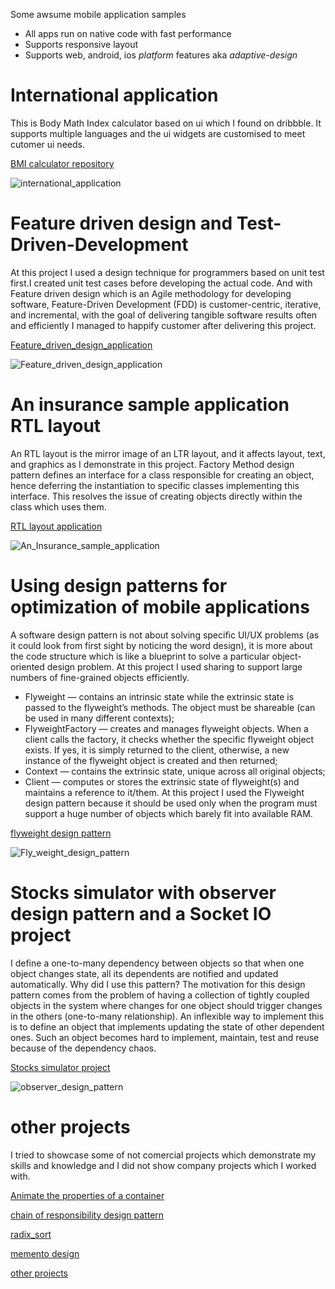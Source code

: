 Some awsume mobile application samples
* All apps run on native code with fast performance
* Supports responsive layout
* Supports web, android, ios *platform* features aka *adaptive-design* 

# International application
This is Body Math Index calculator based on ui which I found on dribbble. It supports multiple languages and the ui widgets are customised to meet cutomer ui needs.

[BMI calculator repository](https://github.com/m8811163008/BMI-Calculator-with-pretty-ui)

![international_application](assets/res1.jpg)

# Feature driven design and Test-Driven-Development
At this project I used a design technique for programmers based on unit test first.I created unit test cases before developing the actual code.
And with Feature driven design which is an Agile methodology for developing software, Feature-Driven Development (FDD) is customer-centric, iterative, and incremental, with the goal of delivering tangible software results often and efficiently I managed to happify customer after delivering this project.

[Feature_driven_design_application](https://github.com/m8811163008/note_application)

![Feature_driven_design_application](assets/res2.jpg)

# An insurance sample application RTL layout
An RTL layout is the mirror image of an LTR layout, and it affects layout, text, and graphics as I demonstrate in this project.
Factory Method design pattern defines an interface for a class responsible for creating an object, hence deferring the instantiation to specific classes implementing this interface. This resolves the issue of creating objects directly within the class which uses them. 

[RTL layout application](https://github.com/m8811163008/mediator_design_pattern)

![An_Insurance_sample_application](assets/res3.jpg)

# Using design patterns for optimization of mobile applications
A software design pattern is not about solving specific UI/UX problems (as it could look from first sight by noticing the word design), it is more about the code structure which is like a blueprint to solve a particular object-oriented design problem.
At this project I used sharing to support large numbers of fine-grained objects efficiently.
* Flyweight — contains an intrinsic state while the extrinsic state is passed to the flyweight’s methods. The object must be shareable (can be used in many different contexts);
* FlyweightFactory — creates and manages flyweight objects. When a client calls the factory, it checks whether the specific flyweight object exists. If yes, it is simply returned to the client, otherwise, a new instance of the flyweight object is created and then returned;
* Context — contains the extrinsic state, unique across all original objects;
* Client — computes or stores the extrinsic state of flyweight(s) and maintains a reference to it/them.
At this project I used the Flyweight design pattern because it should be used only when the program must support a huge number of objects which barely fit into available RAM.

[flyweight design pattern](https://github.com/m8811163008/flyweight_design_pattern)

![Fly_weight_design_pattern](assets/res4.jpg)

# Stocks simulator with observer design pattern and a Socket IO project
I define a one-to-many dependency between objects so that when one object changes state, all its dependents are notified and updated automatically.
Why did I use this pattern? The motivation for this design pattern comes from the problem of having a collection of tightly coupled objects in the system where changes for one object should trigger changes in the others (one-to-many relationship). An inflexible way to implement this is to define an object that implements updating the state of other dependent ones. Such an object becomes hard to implement, maintain, test and reuse because of the dependency chaos.

[Stocks simulator project](https://github.com/m8811163008/observer_design_pattern)

![observer_design_pattern](assets/res5.png)

# other projects
I tried to showcase some of not comercial projects which demonstrate my skills and knowledge and I did not show company projects which I worked with.

[Animate the properties of a container](https://github.com/m8811163008/Animate-the-properties-of-a-container)

[chain of responsibility design pattern](https://github.com/m8811163008/chain_of_responsibility_design_pattern)

[radix_sort](https://github.com/m8811163008/radix_sort)

[memento design](https://github.com/m8811163008/memento_design_pattern)

[other projects](https://github.com/m8811163008?page=1&tab=repositories)
